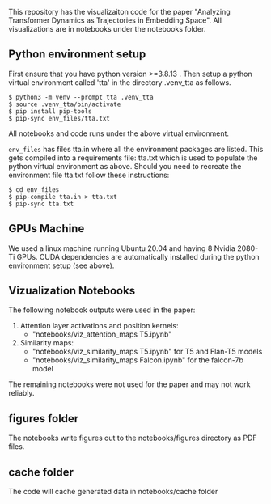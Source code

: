 This repository has the visualizaiton code for the paper "Analyzing Transformer Dynamics as Trajectories in Embedding Space".
All visualizations are in notebooks under the notebooks folder.

## Python environment setup
First ensure that you have python version >=3.8.13 .
Then setup a python virtual environment called 'tta' in the directory .venv_tta as follows.
```
$ python3 -m venv --prompt tta .venv_tta
$ source .venv_tta/bin/activate
$ pip install pip-tools
$ pip-sync env_files/tta.txt
```
All notebooks and code runs under the above virtual environment.

`env_files` has files tta.in where all the environment packages are listed. This gets compiled into a requirements file: tta.txt which is
used to populate the python virtual environment as above. Should you need to recreate the environment file tta.txt follow these instructions:

```
$ cd env_files
$ pip-compile tta.in > tta.txt
$ pip-sync tta.txt
```

## GPUs Machine
We used a linux machine running Ubuntu 20.04 and having 8 Nvidia 2080-Ti GPUs. CUDA dependencies are automatically installed during the python environment setup (see above).

## Vizualization Notebooks
The following notebook outputs were used in the paper:
1. Attention layer activations and position kernels:
    * "notebooks/viz_attention_maps T5.ipynb"
1. Similarity maps:
    * "notebooks/viz_similarity_maps T5.ipynb" for T5 and Flan-T5 models
    * "notebooks/viz_similarity_maps Falcon.ipynb" for the falcon-7b model

The remaining notebooks were not used for the paper and may not work reliably.


## figures folder
The notebooks write figures out to the notebooks/figures directory as PDF files.

## cache folder
The code will cache generated data in notebooks/cache folder

